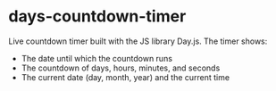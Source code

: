 # days-countdown-timer

Live countdown timer built with the JS library Day.js. The timer shows:

<p>
<ul>
<li>The date until which the countdown runs</li>
<li>The countdown of days, hours, minutes, and seconds</li>
<li>The current date (day, month, year) and the current time</li>
</ul>
